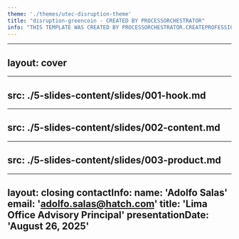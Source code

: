```yaml
---
theme: './themes/utec-disruption-theme'
title: "disruption-greencoin - CREATED BY PROCESSORCHESTRATOR"
info: "THIS TEMPLATE WAS CREATED BY PROCESSORCHESTRATOR.CREATEPROFESSIONALSLIDESTEMPLATE"
---
```


---
layout: cover
---
---
src: ./5-slides-content/slides/001-hook.md
---

---
src: ./5-slides-content/slides/002-content.md
---

---
src: ./5-slides-content/slides/003-product.md
---

---
layout: closing
contactInfo:
  name: 'Adolfo Salas'
  email: 'adolfo.salas@hatch.com'
  title: 'Lima Office Advisory Principal'
presentationDate: 'August 26, 2025'
---

